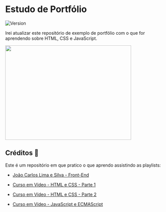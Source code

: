 # Estudo de Portfólio
![Version](https://img.shields.io/badge/Version-1.0-blueviolet)


Irei atualizar este repositório de exemplo de portfólio com o que for aprendendo sobre HTML, CSS e JavaScript.

<img align="center" width="400" height="300" src="https://media.giphy.com/media/yYSSBtDgbbRzq/giphy.gif">

## Créditos :clap:

Este é um repositório em que pratico o que aprendo assistindo as playlists:

* [João Carlos Lima e Silva - Front-End](https://www.youtube.com/playlist?list=PLM_90--7SomWgfPYCXnpuoY2L-Z_Z-AiV) 

* [Curso em Vídeo - HTML e CSS - Parte 1](https://www.youtube.com/playlist?list=PLHz_AreHm4dkZ9-atkcmcBaMZdmLHft8n)

* [Curso em Vídeo - HTML e CSS - Parte 2](https://www.youtube.com/playlist?list=PLHz_AreHm4dlUpEXkY1AyVLQGcpSgVF8s)

* [Curso em Vídeo - JavaScript e ECMAScript](https://www.youtube.com/playlist?list=PLHz_AreHm4dlsK3Nr9GVvXCbpQyHQl1o1)
